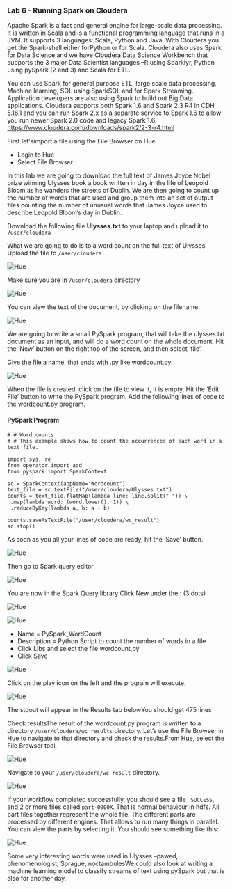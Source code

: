 ### Lab 6 - Running Spark on Cloudera

Apache Spark is a fast and general engine for large-scale data processing. It is written in Scala and is a functional programming language that runs in a JVM. It supports 3 languages: Scala, Python and Java. With Cloudera you get the Spark-shell either forPython or for Scala. Cloudera also uses Spark for Data Science and we have Cloudera Data Science Workbench that supports the 3 major Data Scientist languages –R using Sparklyr, Python using pySpark (2 and 3) and Scala for ETL.

You can use Spark for general purpose ETL, large scale data processing, Machine learning, SQL using SparkSQL and for Spark Streaming. Application developers are also using Spark to build out Big Data applications. Cloudera supports both Spark 1.6 and Spark 2.3 R4 in CDH 5.16.1 and you can run Spark 2.x as a separate service to Spark 1.6 to allow you run newer Spark 2.0 code and legacy Spark 1.6. https://www.cloudera.com/downloads/spark2/2-3-r4.html

First let'simport a file using the File Browser on Hue
* Login to Hue
* Select File Browser

In this lab we are going to download the full text of James Joyce Nobel prize winning Ulysses book a book written in day in the life of Leopold Bloom as he wanders the streets of Dublin. We are then going to count up the number of words that are used and group them into an set of output files counting the number of unusual words that James Joyce used to describe Leopold Bloom’s day in Dublin.

Download the following file **Ulysses.txt** to your laptop and upload it to ``/user/cloudera`` 

What we are going to do is to a word count on the full text of Ulysses Upload the file to ``/user/cloudera``

![Hue](./images/lab06-a.jpg)

Make sure you are in ``/user/cloudera`` directory

![Hue](./images/lab06-b.jpg)

You can view the text of the document, by clicking on the filename.

![Hue](./images/lab06-c.jpg)

We are going to write a small PySpark program, that will take the ulysses.txt document as an input, and will do a word count on the whole document.  Hit the ‘New’ button on the right top of the screen, and then select ‘file’.

Give the file a name, that ends with .py like wordcount.py.

![Hue](./images/lab06-d.jpg)

When the file is created, click on the file to view it, it is empty. Hit the ‘Edit File’ button to write the PySpark program. Add the following lines of code to the wordcount.py program. 

#### PySpark Program

	# # Word counts 
	# # This example shows how to count the occurrences of each word in a text file. 
	
	import sys, re 
	from operator import add 
	from pyspark import SparkContext 
	
	sc = SparkContext(appName="Wordcount") 
	text_file = sc.textFile("/user/cloudera/Ulysses.txt") 
	counts = text_file.flatMap(lambda line: line.split(" ")) \
	 .map(lambda word: (word.lower(), 1)) \
	 .reduceByKey(lambda a, b: a + b) 
	
	counts.saveAsTextFile("/user/cloudera/wc_result") 
	sc.stop()
	
As soon as you all your lines of code are ready, hit the ‘Save’ button.

![Hue](./images/lab06-e.jpg)

Then go to Spark query editor

![Hue](./images/lab06-f.jpg)

You are now in the Spark Query library
Click New under the : (3 dots)

![Hue](./images/lab06-g.jpg)

![Hue](./images/lab06-h.jpg)

* Name = PySpark_WordCount
* Description = Python Script to count the number of words in a file
* Click Libs and select the file wordcount.py
* Click Save

![Hue](./images/lab06-i.jpg)

Click on the play icon on the left and the program will execute. 

![Hue](./images/lab06-j.jpg)

The stdout will appear in the Results tab belowYou should get 475 lines

Check resultsThe result of the wordcount.py program is written to a directory ``/user/cloudera/wc_results`` directory. Let’s use the File Browser in Hue to navigate to that directory and check the results.From Hue, select the File Browser tool. 

![Hue](./images/lab06-k.jpg)

Navigate to your ``/user/cloudera/wc_result`` directory.

![Hue](./images/lab06-l.jpg)

If your workflow completed successfully, you should see a file ``_SUCCESS``, and 2 or more files called ``part-0000X``. That is normal behaviour in hdfs. All part files together represent the whole file. The different parts are processed by different engines. That allows to run many things in parallel. You can view the parts by selecting it. You should see something like this:

![Hue](./images/lab06-m.jpg)

Some very interesting words were used in Ulysses –pawed, phenomenologist, Sprague, noctambulesWe could also look at writing a machine learning model to classify streams of text using pySpark but that is also for another day.
